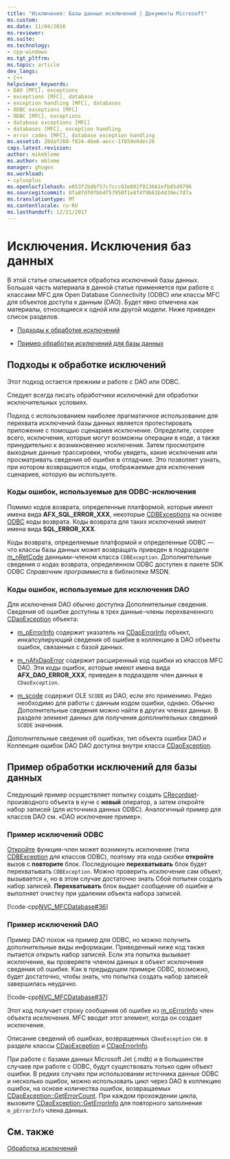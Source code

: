 ```yaml
---
title: "Исключения: Базы данных исключений | Документы Microsoft"
ms.custom: 
ms.date: 11/04/2016
ms.reviewer: 
ms.suite: 
ms.technology:
- cpp-windows
ms.tgt_pltfrm: 
ms.topic: article
dev_langs:
- C++
helpviewer_keywords:
- DAO [MFC], exceptions
- exceptions [MFC], database
- exception handling [MFC], databases
- ODBC exceptions [MFC]
- ODBC [MFC], exceptions
- database exceptions [MFC]
- databases [MFC], exception handling
- error codes [MFC], database exception handling
ms.assetid: 28daf260-f824-4be6-aecc-1f859e6dec26
caps.latest.revision: 
author: mikeblome
ms.author: mblome
manager: ghogen
ms.workload:
- cplusplus
ms.openlocfilehash: e853f2bd6f57c7ccc63e802f013661efb85d9796
ms.sourcegitcommit: 8fa8fdf0fbb4f57950f1e8f4f9b81b4d39ec7d7a
ms.translationtype: MT
ms.contentlocale: ru-RU
ms.lasthandoff: 12/21/2017
---
```

# <a name="exceptions-database-exceptions"></a>Исключения. Исключения баз данных
В этой статье описывается обработка исключений базы данных. Большая часть материала в данной статье применяется при работе с классами MFC для Open Database Connectivity (ODBC) или классы MFC для объектов доступа к данным (DAO). Будет явно отмечена как материалы, относящиеся к одной или другой модели. Ниже приведен список разделов.  
  
-   [Подходы к обработке исключений](#_core_approaches_to_exception_handling)  
  
-   [Пример обработки исключений для базы данных](#_core_a_database_exception.2d.handling_example)  
  
##  <a name="_core_approaches_to_exception_handling"></a>Подходы к обработке исключений  
 Этот подход остается прежним и работе с DAO или ODBC.  
  
 Следует всегда писать обработчики исключений для обработки исключительных условиях.  
  
 Подход с использованием наиболее прагматичное использование для перехвата исключений базы данных является протестировать приложение с помощью сценариев исключение. Определите, скорее всего, исключения, которые могут возможны операции в коде, а также принудительно к возникновению исключения. Затем просмотрите выходные данные трассировки, чтобы увидеть, какие исключения или просматривать сведения об ошибке в отладчике. Это позволяет узнать, при котором возвращаются коды, отображаемые для исключения сценариев, которую вы используете.  
  
### <a name="error-codes-used-for-odbc-exceptions"></a>Коды ошибок, используемые для ODBC-исключения  
 Помимо кодов возврата, определенные платформой, которые имеют имена вида **AFX_SQL_ERROR_XXX**, некоторые [CDBExceptions](../mfc/reference/cdbexception-class.md) на основе [ODBC](../data/odbc/odbc-basics.md) коды возврата. Коды возврата для таких исключений имеют имена вида **SQL_ERROR_XXX**.  
  
 Коды возврата, определяемые платформой и определенные ODBC — что классы базы данных может возвращать приведен в подразделе [m_nRetCode](../mfc/reference/cdbexception-class.md#m_nretcode) данными-членом класса `CDBException`. Дополнительные сведения о кодах возврата, определенном ODBC доступен в пакете SDK ODBC *Справочник программиста* в библиотеке MSDN.  
  
### <a name="error-codes-used-for-dao-exceptions"></a>Коды ошибок, используемые для исключения DAO  
 Для исключения DAO обычно доступна Дополнительные сведения. Сведения об ошибке доступны в трех данные-члены перехваченного [CDaoException](../mfc/reference/cdaoexception-class.md) объекта:  
  
-   [m_pErrorInfo](../mfc/reference/cdaoexception-class.md#m_perrorinfo) содержит указатель на [CDaoErrorInfo](../mfc/reference/cdaoerrorinfo-structure.md) объект, инкапсулирующий сведения об ошибке в коллекцию в DAO объекты ошибок, связанных с базой данных.  
  
-   [m_nAfxDaoError](../mfc/reference/cdaoexception-class.md#m_nafxdaoerror) содержит расширенный код ошибки из классов MFC DAO. Эти коды ошибок, которые имеют имена вида **AFX_DAO_ERROR_XXX**, приведен в подразделе член данных в `CDaoException`.  
  
-   [m_scode](../mfc/reference/cdaoexception-class.md#m_scode) содержит OLE `SCODE` из DAO, если это применимо. Редко необходимо для работы с данным кодом ошибки, однако. Обычно Дополнительные сведения можно найти в других членах данных. В разделе элемент данных для получения дополнительных сведений `SCODE` значения.  
  
 Дополнительные сведения об ошибках, тип объекта ошибки DAO и Коллекция ошибок DAO DAO доступна внутри класса [CDaoException](../mfc/reference/cdaoexception-class.md).  
  
##  <a name="_core_a_database_exception.2d.handling_example"></a>Пример обработки исключений для базы данных  
 Следующий пример осуществляет попытку создать [CRecordset](../mfc/reference/crecordset-class.md)-производного объекта в куче с **новый** оператор, а затем откройте набор записей (для источника данных ODBC). Аналогичный пример для классов DAO см. «DAO исключение пример».  
  
### <a name="odbc-exception-example"></a>Пример исключений ODBC  
 [Откройте](../mfc/reference/crecordset-class.md#open) функция-член может возникнуть исключение (типа [CDBException](../mfc/reference/cdbexception-class.md) для классов ODBC), поэтому эта кода скобки **откройте** вызов с **повторите**  блок. Последующие **перехватывать** блок будет перехватывать `CDBException`. Можно проверить исключение сам объект, вызывается `e`, но в этом случае достаточно знать Сбой попытки создать набор записей. **Перехватывать** блок выдает сообщение об ошибке и выполняет очистку при удалении объекта набора записей.  
  
 [!code-cpp[NVC_MFCDatabase#36](../mfc/codesnippet/cpp/exceptions-database-exceptions_1.cpp)]  
  
### <a name="dao-exception-example"></a>Пример исключений DAO  
 Пример DAO похож на пример для ODBC, но можно получить дополнительные виды информации. Приведенный ниже код также пытается открыть набор записей. Если эта попытка вызывает исключение, вы проверяете членом данных в объект исключения сведения об ошибке. Как в предыдущем примере ODBC, возможно, будет достаточно, чтобы знать, что попытка создать набор записей завершилась неудачно.  
  
 [!code-cpp[NVC_MFCDatabase#37](../mfc/codesnippet/cpp/exceptions-database-exceptions_2.cpp)]  
  
 Этот код получает строку сообщения об ошибке из [m_pErrorInfo](../mfc/reference/cdaoexception-class.md#m_perrorinfo) член объекта исключения. MFC вводит этот элемент, когда он создает исключение.  
  
 Описание сведений об ошибках, возвращенных `CDaoException` см. в разделе классы [CDaoException](../mfc/reference/cdaoexception-class.md) и [CDaoErrorInfo](../mfc/reference/cdaoerrorinfo-structure.md).  
  
 При работе с базами данных Microsoft Jet (.mdb) и в большинстве случаев при работе с ODBC, будут существовать только один объект ошибки. В редких случаях при использовании источника данных ODBC и несколько ошибок, можно использовать цикл через DAO в коллекцию ошибок, на основе количества ошибок, возвращаемых [CDaoException::GetErrorCount](../mfc/reference/cdaoexception-class.md#geterrorcount). При каждом прохождении цикла, вызовите [CDaoException::GetErrorInfo](../mfc/reference/cdaoexception-class.md#geterrorinfo) для повторного заполнения `m_pErrorInfo` члена данных.  
  
## <a name="see-also"></a>См. также  
 [Обработка исключений](../mfc/exception-handling-in-mfc.md)

